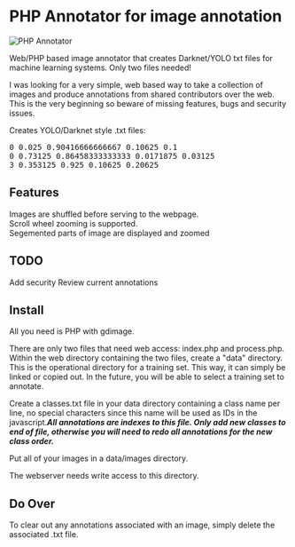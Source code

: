 # PHP Annotator for image annotation
![PHP Annotator](https://raw.githubusercontent.com/klaxxon/phpannotator/master/screenshot2.png)

Web/PHP based image annotator that creates Darknet/YOLO txt files for machine learning systems. Only two files needed!

I was looking for a very simple, web based way to take a collection of images and produce annotations from shared contributors over the web.  This is the very beginning so beware of missing features, bugs and security issues.

Creates YOLO/Darknet style .txt files:<br/>
<pre>
0 0.025 0.90416666666667 0.10625 0.1
0 0.73125 0.86458333333333 0.0171875 0.03125
3 0.353125 0.925 0.10625 0.20625
</pre>
  
<h2>Features</h2>
Images are shuffled before serving to the webpage.<br/>
Scroll wheel zooming is supported.<br/>
Segemented parts of image are displayed and zoomed<br/>


<h2>TODO</h2>
Add security
Review current annotations


<h2>Install</h2>

All you need is PHP with gdimage.

There are only two files that need web access: index.php and process.php.
Within the web directory containing the two files, create a "data" directory.  This is the operational directory for a training set.  This way, it can simply be linked or copied out.  In the future, you will be able to select a training set to annotate.

Create a classes.txt file in your data directory containing a class name per line, no special characters since this name will be used as IDs in the javascript.<B><i>All annotations are indexes to this file.  Only add new classes to end of file, otherwise you will need to redo all annotations for the new class order.</i></b>

Put all of your images in a data/images directory.

The webserver needs write access to this directory.

<h2>Do Over</h2>

To clear out any annotations associated with an image, simply delete the associated .txt file.
